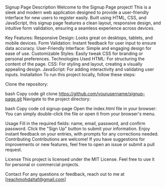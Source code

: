 Signup Page
Description
Welcome to the Signup Page project! This is a sleek and modern web application designed to provide a user-friendly interface for new users to register easily. Built using HTML, CSS, and JavaScript, this signup page features a clean layout, responsive design, and intuitive form validation, ensuring a seamless experience across devices.

Key Features:
Responsive Design: Looks great on desktops, tablets, and mobile devices.
Form Validation: Instant feedback for user input to ensure data accuracy.
User-Friendly Interface: Simple and engaging design for ease of use.
Customizable Styles: Easily tweak CSS for branding or personal preferences.
Technologies Used
HTML: For structuring the content of the page.
CSS: For styling and layout, creating a visually appealing design.
JavaScript: For adding interactivity and validating user inputs.
Installation
To run this project locally, follow these steps:

Clone the repository:

bash
Copy code
git clone https://github.com/yourusername/signup-page.git
Navigate to the project directory:

bash
Copy code
cd signup-page
Open the index.html file in your browser: You can simply double-click the file or open it from your browser's menu.

Usage
Fill in the required fields: name, email, password, and confirm password.
Click the "Sign Up" button to submit your information.
Enjoy instant feedback on your entries, with prompts for any corrections needed.
Contributing
Contributions are welcome! If you have suggestions for improvements or new features, feel free to open an issue or submit a pull request.

License
This project is licensed under the MIT License. Feel free to use it for personal or commercial projects.

Contact
For any questions or feedback, reach out to me at [reachmohdaltaf@gmail.com]
